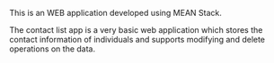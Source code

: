 This is an WEB application developed using MEAN Stack. 

The contact list app is a very basic web application which stores the contact information of individuals and supports modifying and delete operations on the data.
